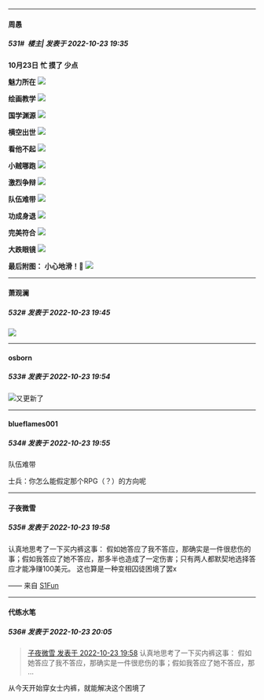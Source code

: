

*****

####  周愚  
##### 531#         楼主| 发表于 2022-10-23 19:35

<strong>10月23日</strong>
<strong>忙 摸了 少点</strong>

<strong>魅力所在</strong>
<strong><img src="https://p.sda1.dev/7/9c1f6e348b467dcaf0f355ef884db4f1/yande.png" referrerpolicy="no-referrer"></strong>

<strong>绘画教学</strong>
<strong><img src="https://p.sda1.dev/7/029e958b2d15091bbeb0227b2f90a627/amogus.gif" referrerpolicy="no-referrer"></strong>

<strong>国学渊源</strong>
<strong><img src="https://p.sda1.dev/7/1ce26add9b11161cbc56b867c0eafc42/escalate.png" referrerpolicy="no-referrer"></strong>

<strong>横空出世</strong>
<strong><img src="https://p.sda1.dev/7/90e844b8bda2601135db3b022ee30076/liz.jpg" referrerpolicy="no-referrer"></strong>

<strong>看他不起</strong>
<strong><img src="https://p.sda1.dev/7/6c2976ca5bbe76e1362ec14cbb91c6ea/feye.png" referrerpolicy="no-referrer"></strong>

<strong>小贼哪跑</strong>
<strong><img src="https://p.sda1.dev/7/adc5c90029663af6e368f1897c4ba945/parrot.gif" referrerpolicy="no-referrer"></strong>

<strong>激烈争辩</strong>
<strong><img src="https://p.sda1.dev/7/aa4a31409f22aadad6145a44149c89fe/panty.png" referrerpolicy="no-referrer"></strong>

<strong>队伍难带</strong>
<strong><img src="https://p.sda1.dev/7/1adad8460145e067dae360446fb8b78f/rocket.jpg" referrerpolicy="no-referrer"></strong>

<strong>功成身退</strong>
<strong><img src="https://p.sda1.dev/7/40e1579e00ceb7fe7dc6ee25053a1d36/truss.png" referrerpolicy="no-referrer"></strong>

<strong>完美符合</strong>
<strong><img src="https://p.sda1.dev/7/6a61382abcac3fe505e2588af0b09bd3/seal.png" referrerpolicy="no-referrer"></strong>

<strong>大跌眼镜</strong>
<strong><img src="https://p.sda1.dev/7/42cd60b605806ae1e4c29ec2ff1c735f/bayo.png" referrerpolicy="no-referrer"></strong>

<strong>最后附图：</strong>
<strong>小心地滑！</strong><strong>🐖</strong>
<strong><img src="https://p.sda1.dev/7/978d74f8e0de3881361cb82ecf23587e/slide.gif" referrerpolicy="no-referrer"></strong>



*****

####  萧观澜  
##### 532#       发表于 2022-10-23 19:45

<img src="https://static.saraba1st.com/image/smiley/face2017/057.png" referrerpolicy="no-referrer">



*****

####  osborn  
##### 533#       发表于 2022-10-23 19:54

<img src="https://static.saraba1st.com/image/smiley/face2017/072.png" referrerpolicy="no-referrer">又更新了

*****

####  blueflames001  
##### 534#       发表于 2022-10-23 19:55

队伍难带

士兵：你怎么能假定那个RPG（？）的方向呢

*****

####  子夜微雪  
##### 535#       发表于 2022-10-23 19:58

认真地思考了一下买内裤这事：
假如她答应了我不答应，那确实是一件很悲伤的事；假如我答应了她不答应，那多半也造成了一定伤害；只有两人都默契地选择答应才能净赚100美元。
这也算是一种变相囚徒困境了罢x

—— 来自 [S1Fun](https://s1fun.koalcat.com)



*****

####  代练水笔  
##### 536#       发表于 2022-10-23 20:05

<blockquote><a href="httphttps://bbs.saraba1st.com/2b/forum.php?mod=redirect&amp;goto=findpost&amp;pid=58062860&amp;ptid=2078006" target="_blank">子夜微雪 发表于 2022-10-23 19:58</a>
认真地思考了一下买内裤这事：
假如她答应了我不答应，那确实是一件很悲伤的事；假如我答应了她不答应，那 ...</blockquote>
从今天开始穿女士内裤，就能解决这个困境了

